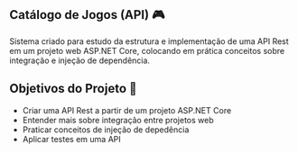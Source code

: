 ## Catálogo de Jogos (API) 🎮

Sistema criado para estudo da estrutura e implementação de uma API Rest em um projeto web ASP.NET Core, colocando em prática conceitos sobre integração e injeção de dependência.

## Objetivos do Projeto 🚀

- Criar uma API Rest a partir de um projeto ASP.NET Core
- Entender mais sobre integração entre projetos web
- Praticar conceitos de injeção de depedência
- Aplicar testes em uma API

